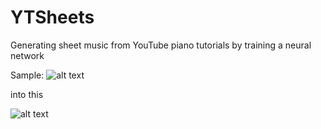 # YTSheets
Generating sheet music from YouTube piano tutorials by training a neural network

Sample:
![alt text](https://github.com/MLKhan22/YTSheets/Samples/Sample1.png)

into this

![alt text](https://github.com/MLKhan22/YTSheets/Samples/Sample2.png)
